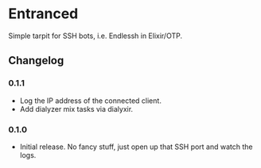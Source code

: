 # Entranced

Simple tarpit for SSH bots, i.e. Endlessh in Elixir/OTP.

## Changelog

### 0.1.1

* Log the IP address of the connected client.
* Add dialyzer mix tasks via dialyxir.

### 0.1.0

* Initial release. No fancy stuff, just open up that SSH port and watch the logs.
